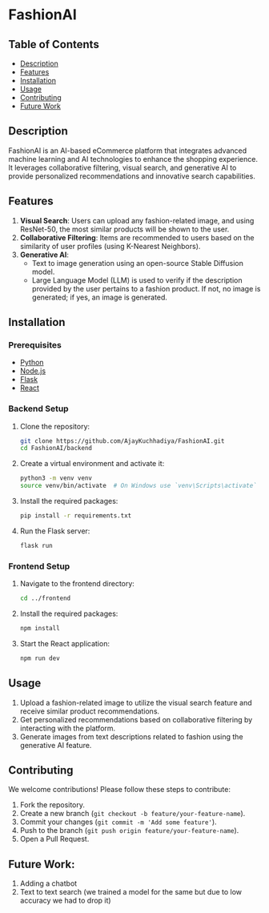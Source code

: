 # FashionAI


## Table of Contents
- [Description](#description)
- [Features](#features)
- [Installation](#installation)
- [Usage](#usage)
- [Contributing](#contributing)
- [Future Work](#FutureWork)

## Description

FashionAI is an AI-based eCommerce platform that integrates advanced machine learning and AI technologies to enhance the shopping experience. It leverages collaborative filtering, visual search, and generative AI to provide personalized recommendations and innovative search capabilities.

## Features

1. **Visual Search**: Users can upload any fashion-related image, and using ResNet-50, the most similar products will be shown to the user.
2. **Collaborative Filtering**: Items are recommended to users based on the similarity of user profiles (using K-Nearest Neighbors).
3. **Generative AI**: 
   - Text to image generation using an open-source Stable Diffusion model.
   - Large Language Model (LLM) is used to verify if the description provided by the user pertains to a fashion product. If not, no image is generated; if yes, an image is generated.

## Installation

### Prerequisites
- [Python](https://www.python.org/downloads/)
- [Node.js](https://nodejs.org/en/download/)
- [Flask](https://flask.palletsprojects.com/en/2.0.x/installation/)
- [React](https://reactjs.org/docs/getting-started.html)

### Backend Setup

1. Clone the repository:
    ```bash
    git clone https://github.com/AjayKuchhadiya/FashionAI.git
    cd FashionAI/backend
    ```

2. Create a virtual environment and activate it:
    ```bash
    python3 -m venv venv
    source venv/bin/activate  # On Windows use `venv\Scripts\activate`
    ```

3. Install the required packages:
    ```bash
    pip install -r requirements.txt
    ```

4. Run the Flask server:
    ```bash
    flask run
    ```

### Frontend Setup

1. Navigate to the frontend directory:
    ```bash
    cd ../frontend
    ```

2. Install the required packages:
    ```bash
    npm install
    ```

3. Start the React application:
    ```bash
    npm run dev
    ```

## Usage

1. Upload a fashion-related image to utilize the visual search feature and receive similar product recommendations.
2. Get personalized recommendations based on collaborative filtering by interacting with the platform.
3. Generate images from text descriptions related to fashion using the generative AI feature.

## Contributing

We welcome contributions! Please follow these steps to contribute:

1. Fork the repository.
2. Create a new branch (`git checkout -b feature/your-feature-name`).
3. Commit your changes (`git commit -m 'Add some feature'`).
4. Push to the branch (`git push origin feature/your-feature-name`).
5. Open a Pull Request.

## Future Work:
1. Adding a chatbot
2. Text to text search (we trained a model for the same but due to low accuracy we had to drop it)

